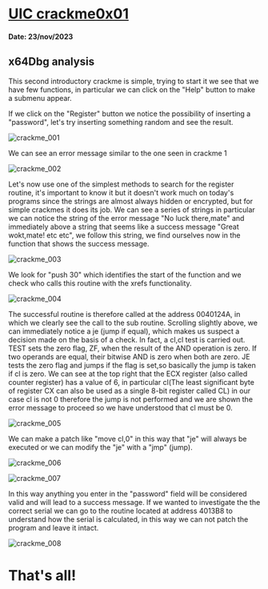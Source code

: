 # [UIC crackme0x01](crackme0x01.exe)

#### Date: 23/nov/2023

## x64Dbg analysis
This second introductory crackme is simple, trying to start it we see that we have few functions, in particular we can click on the "Help" button to make a submenu appear.

If we click on the "Register" button we notice the possibility of inserting a "password", let's try inserting something random and see the result.



![crackme_001](uic-0x01-1.png)



We can see an error message similar to the one seen in crackme 1



![crackme_002](uic-0x00-2_1.png)



Let's now use one of the simplest methods to search for the register routine, it's important to know it but it doesn't work much on today's programs since the strings are almost always hidden or encrypted, but for simple crackmes it does its job.
We can see a series of strings in particular we can notice the string of the error message "No luck there,mate" and immediately above a string that seems like a success message "Great wokt,mate! etc etc", we follow this string, we find ourselves now in the function that shows the success message.
​


![crackme_003](uic-0x01-2.png)



We look for "push 30" which identifies the start of the function and we check who calls this routine with the xrefs functionality.



![crackme_004](uic-0x01-3.png)



The successful routine is therefore called at the address 0040124A, in which we clearly see the call to the sub routine. Scrolling slightly above, we can immediately notice a je (jump if equal), which makes us suspect a decision made on the basis of a check.
In fact, a cl,cl test is carried out.
TEST sets the zero flag, ZF, when the result of the AND operation is zero. If two operands are equal, their bitwise AND is zero when both are zero.
JE tests the zero flag and jumps if the flag is set,so basically the jump is taken if cl is zero.
We can see at the top right that the ECX register (also called counter register) has a value of 6, in particular cl(The least significant byte of register CX can also be used as a single 8-bit register called CL)
in our case cl is not 0 therefore the jump is not performed and we are shown the error message to proceed so we have understood that cl must be 0.



![crackme_005](uic-0x01-4.png)



We can make a patch like "move cl,0" in this way that "je" will always be executed or we can modify the "je" with a "jmp" (jump).



![crackme_006](uic-0x01-5.png)



![crackme_007](uic-0x01-6.png)



In this way anything you enter in the "password" field will be considered valid and will lead to a success message.
If we wanted to investigate the the correct serial we can go to the routine located at address 4013B8 to understand how the serial is calculated, in this way we can not patch the program and leave it intact.



![crackme_008](uic-0x01-7.png)



# That's all!
